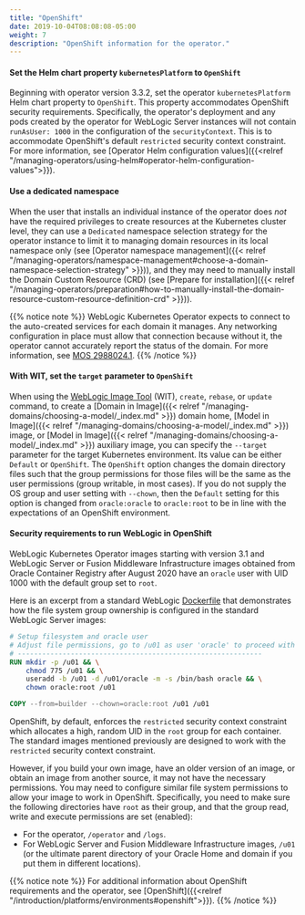 ```yaml
---
title: "OpenShift"
date: 2019-10-04T08:08:08-05:00
weight: 7
description: "OpenShift information for the operator."
---
```


#### Set the Helm chart property `kubernetesPlatform` to `OpenShift`

Beginning with operator version 3.3.2,
set the operator `kubernetesPlatform` Helm chart property to `OpenShift`.
This property accommodates OpenShift security requirements. Specifically, the operator's deployment and any pods created
by the operator for WebLogic Server instances will not contain `runAsUser: 1000` in the configuration of the `securityContext`. This is to
accommodate OpenShift's default `restricted` security context constraint.
For more information, see [Operator Helm configuration values]({{<relref "/managing-operators/using-helm#operator-helm-configuration-values">}}).

#### Use a dedicated namespace

When the user that installs an individual instance of the operator
does _not_ have the required privileges to create resources at the Kubernetes cluster level,
they can use a `Dedicated` namespace selection strategy for the operator instance to limit
it to managing domain resources in its local namespace only
(see [Operator namespace management]({{< relref "/managing-operators/namespace-management#choose-a-domain-namespace-selection-strategy" >}})),
and they may need to manually install the Domain Custom Resource (CRD)
(see [Prepare for installation]({{< relref "/managing-operators/preparation#how-to-manually-install-the-domain-resource-custom-resource-definition-crd" >}})).

{{% notice note %}}
WebLogic Kubernetes Operator expects to connect to the auto-created services for each domain it manages. Any networking configuration in place must allow that connection because without it, the operator cannot accurately report the status of the domain. For more information, see  [MOS 2988024.1](https://support.oracle.com/rs?type=doc&id=2988024.1).
{{% /notice %}}

#### With WIT, set the `target` parameter to `OpenShift`

When using the [WebLogic Image Tool](https://oracle.github.io/weblogic-image-tool/) (WIT),
`create`, `rebase`, or `update` command, to create a
[Domain in Image]({{< relref "/managing-domains/choosing-a-model/_index.md" >}}) domain home,
[Model in Image]({{< relref "/managing-domains/choosing-a-model/_index.md" >}}) image,
or [Model in Image]({{< relref "/managing-domains/choosing-a-model/_index.md" >}}) auxiliary image,
you can specify the `--target` parameter for the target Kubernetes environment.
Its value can be either `Default` or `OpenShift`.
The `OpenShift` option changes the domain directory files such that the group permissions
for those files will be the same as the user permissions (group writable, in most cases).
If you do not supply the OS group and user setting with `--chown`,
then the `Default` setting for this option is changed from `oracle:oracle` to `oracle:root`
to be in line with the expectations of an OpenShift environment.

#### Security requirements to run WebLogic in OpenShift

WebLogic Kubernetes Operator images starting with version 3.1 and
WebLogic Server or Fusion Middleware Infrastructure images obtained from Oracle Container Registry after August 2020
have an `oracle` user with UID 1000 with the default group set to `root`.

Here is an excerpt from a standard WebLogic [Dockerfile](https://github.com/oracle/docker-images/blob/master/OracleWebLogic/dockerfiles/12.2.1.4/Dockerfile.generic#L89)
that demonstrates how the file system group ownership is configured in the standard WebLogic Server images:

```dockerfile
# Setup filesystem and oracle user
# Adjust file permissions, go to /u01 as user 'oracle' to proceed with WLS installation
# ------------------------------------------------------------
RUN mkdir -p /u01 && \
    chmod 775 /u01 && \
    useradd -b /u01 -d /u01/oracle -m -s /bin/bash oracle && \
    chown oracle:root /u01

COPY --from=builder --chown=oracle:root /u01 /u01
```

OpenShift, by default, enforces the `restricted` security context constraint which
allocates a high, random UID in the `root` group for each container.  The standard
images mentioned previously are designed to work with the `restricted` security context constraint.

However, if you build your own image, have an older version of an image, or obtain an
image from another source, it may not have the necessary permissions.  You may need to
configure similar file system permissions to allow your image to work in OpenShift.
Specifically, you need to make sure the following directories have `root` as their
group, and that the group read, write and execute permissions are set (enabled):

* For the operator, `/operator` and `/logs`.
* For WebLogic Server and Fusion Middleware Infrastructure images, `/u01` (or the ultimate parent directory of your
  Oracle Home and domain if you put them in different locations).

{{% notice note %}}
For additional information about OpenShift requirements and the operator,
see [OpenShift]({{<relref  "/introduction/platforms/environments#openshift">}}).
{{% /notice %}}
